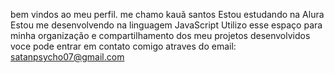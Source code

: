 
bem vindos ao meu perfil.
me chamo kauã santos
Estou estudando na Alura
Estou me desenvolvendo na linguagem JavaScript
Utilizo esse espaço para minha organização e compartilhamento dos meu projetos desenvolvidos
voce pode entrar em contato comigo atraves do email: satanpsycho07@gmail.com
